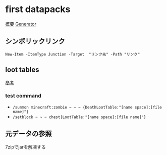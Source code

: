 # first datapacks
[概要](https://minecraft.fandom.com/ja/wiki/%E3%83%87%E3%83%BC%E3%82%BF%E3%83%91%E3%83%83%E3%82%AF#pack.mcmeta)
[Generator](https://misode.github.io/loot-table/)

## シンボリックリンク
`New-Item -ItemType Junction -Target  "リンク先" -Path "リンク"`

## loot tables
[参考](https://www.youtube.com/watch?v=yNs5Gbsl8II)
### test command
- `/summon minecraft:zombie ~ ~ ~ {DeathLootTable:"[name space]:[file name]"}`
- `/setblock ~ ~ ~ chest{LootTable:"[name space]:[file name]"}`

## 元データの参照
7zipでjarを解凍する